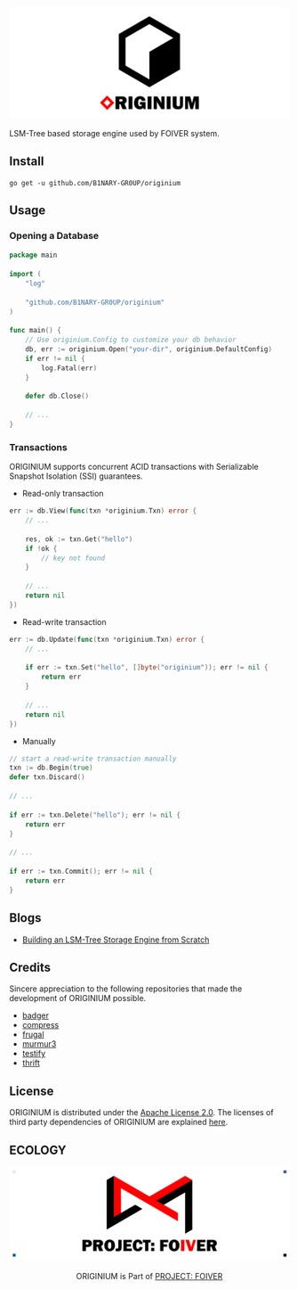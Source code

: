 ![ORIGINIUM](./images/ORIGINIUM.png)

LSM-Tree based storage engine used by FOIVER system.

## Install

```shell
go get -u github.com/B1NARY-GR0UP/originium
```

## Usage

### Opening a Database

```go
package main

import (
    "log"

    "github.com/B1NARY-GR0UP/originium"
)

func main() {
    // Use originium.Config to customize your db behavior
    db, err := originium.Open("your-dir", originium.DefaultConfig)
    if err != nil {
        log.Fatal(err)
    }

    defer db.Close()

    // ...
}
```

### Transactions

ORIGINIUM supports concurrent ACID transactions with Serializable Snapshot Isolation (SSI) guarantees.

- Read-only transaction

```go
err := db.View(func(txn *originium.Txn) error {
    // ...

    res, ok := txn.Get("hello")
    if !ok {
        // key not found
    }

    // ...
    return nil
})
```

- Read-write transaction

```go
err := db.Update(func(txn *originium.Txn) error {
    // ...

    if err := txn.Set("hello", []byte("originium")); err != nil {
        return err
    }

    // ...
    return nil
})
```

- Manually

```go
// start a read-write transaction manually
txn := db.Begin(true)
defer txn.Discard()

// ...

if err := txn.Delete("hello"); err != nil {
    return err
}

// ...

if err := txn.Commit(); err != nil {
    return err
}
```

## Blogs

- [Building an LSM-Tree Storage Engine from Scratch](https://dev.to/justlorain/building-an-lsm-tree-storage-engine-from-scratch-3eom)

## Credits

Sincere appreciation to the following repositories that made the development of ORIGINIUM possible.

- [badger](https://github.com/hypermodeinc/badger)
- [compress](https://github.com/klauspost/compress)
- [frugal](https://github.com/cloudwego/frugal)
- [murmur3](https://github.com/spaolacci/murmur3)
- [testify](https://github.com/stretchr/testify)
- [thrift](https://github.com/apache/thrift)

## License

ORIGINIUM is distributed under the [Apache License 2.0](./LICENSE). The licenses of third party dependencies of ORIGINIUM are explained [here](./licenses).

## ECOLOGY

<p align="center">
<img src="https://github.com/justlorain/justlorain/blob/main/images/PROJECT-FOIVER.png" alt="PROJECT: FOIVER"/>
<br/><br/>
ORIGINIUM is Part of <a href="https://github.com/B1NARY-GR0UP">PROJECT: FOIVER</a>
</p>
